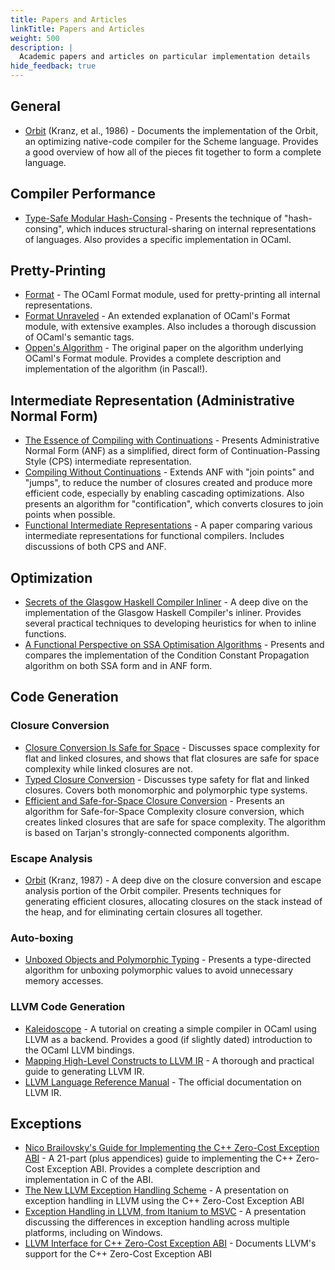 ```yaml
---
title: Papers and Articles
linkTitle: Papers and Articles
weight: 500
description: |
  Academic papers and articles on particular implementation details
hide_feedback: true
---
```


General
---

* [Orbit](https://cpsc.yale.edu/sites/default/files/files/tr445.pdf) (Kranz, et al., 1986) - Documents the implementation of the Orbit, an optimizing native-code compiler for the Scheme language.  Provides a good overview of how all of the pieces fit together to form a complete language.

Compiler Performance
---

* [Type-Safe Modular Hash-Consing](https://www.lri.fr/~filliatr/ftp/publis/hash-consing2.pdf) - Presents the technique of "hash-consing", which induces structural-sharing on internal representations of languages.  Also provides a specific implementation in OCaml.

Pretty-Printing
---

* [Format](https://ocaml.org/releases/4.10/htmlman/libref/Format.html) - The OCaml Format module, used for pretty-printing all internal representations.
* [Format Unraveled](https://hal.archives-ouvertes.fr/hal-01503081/file/format-unraveled.pdf) - An extended explanation of OCaml's Format module, with extensive examples.  Also includes a thorough discussion of OCaml's semantic tags.
* [Oppen's Algorithm](https://www.cs.tufts.edu/~nr/cs257/archive/derek-oppen/prettyprinting.pdf) - The original paper on the algorithm underlying OCaml's Format module.  Provides a complete description and implementation of the algorithm (in Pascal!).

Intermediate Representation (Administrative Normal Form)
---

* [The Essence of Compiling with Continuations](https://slang.soe.ucsc.edu/cormac/papers/pldi93.pdf) - Presents Administrative Normal Form (ANF) as a simplified, direct form of Continuation-Passing Style (CPS) intermediate representation.
* [Compiling Without Continuations](https://www.microsoft.com/en-us/research/wp-content/uploads/2016/11/compiling-without-continuations.pdf) - Extends ANF with "join points" and "jumps", to reduce the number of closures created and produce more efficient code, especially by enabling cascading optimizations.  Also presents an algorithm for "contification", which converts closures to join points when possible.
* [Functional Intermediate Representations](https://xavierleroy.org/mpri/2-4/fir.pdf) - A paper comparing various intermediate representations for functional compilers.  Includes discussions of both CPS and ANF.

Optimization
---

* [Secrets of the Glasgow Haskell Compiler Inliner](https://www.microsoft.com/en-us/research/wp-content/uploads/2002/07/inline.pdf) - A deep dive on the implementation of the Glasgow Haskell Compiler's inliner.  Provides several practical techniques to developing heuristics for when to inline functions.
* [A Functional Perspective on SSA Optimisation Algorithms](https://www.researchgate.net/publication/220371229_A_Functional_Perspective_on_SSA_Optimisation_Algorithms/fulltext/0ffc67ff0cf255165fc8561a/A-Functional-Perspective-on-SSA-Optimisation-Algorithms.pdf) - Presents and compares the implementation of the Condition Constant Propagation algorithm on both SSA form and in ANF form.


Code Generation
---

### Closure Conversion

* [Closure Conversion Is Safe for Space](https://www.cs.princeton.edu/~appel/papers/safe-closure.pdf) - Discusses space complexity for flat and linked closures, and shows that flat closures are safe for space complexity while linked closures are not.
* [Typed Closure Conversion](https://www.cs.cmu.edu/~rwh/papers/closures/popl96.pdf) - Discusses type safety for flat and linked closures.  Covers both monomorphic and polymorphic type systems.
* [Efficient and Safe-for-Space Closure Conversion](https://flint.cs.yale.edu/flint/publications/escc.pdf) - Presents an algorithm for Safe-for-Space Complexity closure conversion, which creates linked closures that are safe for space complexity.  The algorithm is based on Tarjan's strongly-connected components algorithm.

### Escape Analysis

* [Orbit](https://cpsc.yale.edu/sites/default/files/files/tr632.pdf) (Kranz, 1987) - A deep dive on the closure conversion and escape analysis portion of the Orbit compiler.  Presents techniques for generating efficient closures, allocating closures on the stack instead of the heap, and for eliminating certain closures all together.

### Auto-boxing

* [Unboxed Objects and Polymorphic Typing](https://xavierleroy.org/publi/unboxed-polymorphism.pdf) - Presents a type-directed algorithm for unboxing polymorphic values to avoid unnecessary memory accesses.

### LLVM Code Generation

* [Kaleidoscope](https://llvm.org/docs/tutorial/index.html) - A tutorial on creating a simple compiler in OCaml using LLVM as a backend.  Provides a good (if slightly dated) introduction to the OCaml LLVM bindings.
* [Mapping High-Level Constructs to LLVM IR](https://mapping-high-level-constructs-to-llvm-ir.readthedocs.io/en/latest/README.html) - A thorough and practical guide to generating LLVM IR.
* [LLVM Language Reference Manual](https://llvm.org/docs/LangRef.html) - The official documentation on LLVM IR.

Exceptions
---

* [Nico Brailovsky's Guide for Implementing the C++ Zero-Cost Exception ABI](https://monoinfinito.wordpress.com/category/programming/c/exceptions/) - A 21-part (plus appendices) guide to implementing the C++ Zero-Cost Exception ABI.  Provides a complete description and implementation in C of the ABI.
* [The New LLVM Exception Handling Scheme](https://llvm.org/devmtg/2011-09-16/EuroLLVM2011-ExceptionHandling.pdf) - A presentation on exception handling in LLVM using the C++ Zero-Cost Exception ABI
* [Exception Handling in LLVM, from Itanium to MSVC](https://llvm.org/devmtg/2015-10/slides/KlecknerMajnemer-ExceptionHandling.pdf) - A presentation discussing the differences in exception handling across multiple platforms, including on Windows.
* [LLVM Interface for C++ Zero-Cost Exception ABI](https://llvm.org/docs/ExceptionHandling.html) - Documents LLVM's support for the C++ Zero-Cost Exception ABI
